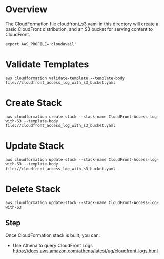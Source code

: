 # Overview
The CloudFormation file cloudfront_s3.yaml in this directory will create a basic CloudFront distribution, and an S3 bucket for serving content to CloudFront.

```
export AWS_PROFILE='cloudavail'
```

# Validate Templates
`aws cloudformation validate-template --template-body file://cloudfront_access_log_with_s3_bucket.yaml`

# Create Stack
`aws cloudformation create-stack --stack-name CloudFront-Access-log-with-S3 --template-body file://cloudfront_access_log_with_s3_bucket.yaml`

# Update Stack
`aws cloudformation update-stack --stack-name CloudFront-Access-log-with-S3 --template-body file://cloudfront_access_log_with_s3_bucket.yaml`

# Delete Stack
`aws cloudformation update-stack --stack-name CloudFront-Access-log-with-S3`

## Step
Once CloudFormation stack is built, you can:
- Use Athena to query CloudFront Logs
https://docs.aws.amazon.com/athena/latest/ug/cloudfront-logs.html
